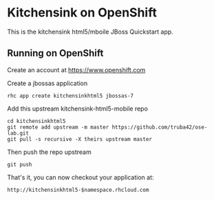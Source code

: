 Kitchensink on OpenShift
=========================

This is the kitchensink html5/mboile JBoss Quickstart app.

Running on OpenShift 
--------------------

Create an account at https://www.openshift.com

Create a jbossas application

    rhc app create kitchensinkhtml5 jbossas-7

Add this upstream kitchensink-html5-mobile repo

    cd kitchensinkhtml5
    git remote add upstream -m master https://github.com/truba42/ose-lab.git
    git pull -s recursive -X theirs upstream master

Then push the repo upstream

    git push

That's it, you can now checkout your application at:

    http://kitchensinkhtml5-$namespace.rhcloud.com
